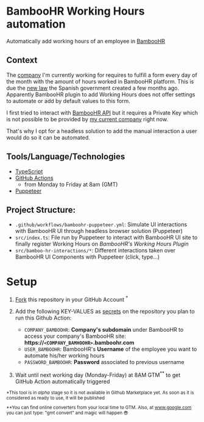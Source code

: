 # BambooHR Working Hours automation

Automatically add working hours of an employee in [BambooHR](https://www.bamboohr.com/)

## Context

The [company](https://www.marfeel.com) I'm currently working for requires to fulfill a form every day of the month with the amount of hours worked in BambooHR platform. This is due the [new law](https://www.boe.es/diario_boe/txt.php?id=BOE-A-2019-3481) the Spanish government created a few months ago.
Apparently BambooHR plugin to add Working Hours does not offer settings to automate or add by default values to this form.

I first tried to interact with [BambooHR API](https://documentation.bamboohr.com/docs) but it requires a Private Key which is not possible to be provided by [my current company](https://www.marfeel.com) right now.

That's why I opt for a headless solution to add the manual interaction a user would do so it can be automated.

## Tools/Language/Technologies

-   [TypeScript](https://www.typescriptlang.org/)
-   [GitHub Actions](https://docs.github.com/en/free-pro-team@latest/actions)
    -   from Monday to Friday at 8am (GMT)
-   [Puppeteer](https://pptr.dev/)

## Project Structure:

-   `.github/workflows/bamboohr-puppeteer.yml`: Simulate UI interactions with BambooHR UI through headless browser solution (Puppeteer)
-   `src/index.ts`: File run by Puppeteer to interact with BambooHR UI site to finally register Working Hours on _BambooHR's Working Hours Plugin_
-   `src/bamboo-hr-interactions/*`: Different interactions taken over BambooHR UI Components with Puppeteer (click, type...)

# Setup

1. [Fork](https://docs.github.com/en/free-pro-team@latest/github/getting-started-with-github/fork-a-repo) this repository in your GitHub Account <sup>\*</sup>

2. Add the following KEY-VALUES as [secrets](https://help.github.com/en/actions/automating-your-workflow-with-github-actions/creating-and-using-encrypted-secrets) on the repository you plan to run this Github Action:

    - `COMPANY_BAMBOOHR`: **Company's subdomain** under BambooHR to access your company's BambooHR site: **https://`<COMPANY_BAMHOOHR>`.bamboohr.com**
    - `USER_BAMBOOHR`: BambooHR's **Username** of the employee you want to automate his/her working hours
    - `PASSWORD_BAMBOOHR`: **Password** associated to previous username

3. Wait until next working day (Monday-Friday) at 8AM GTM<sup>\*\*</sup> to get GitHub Action automatically triggered

<sub>
*This tool is in <i>alpha</i> stage so it is not available in Github Marketplace yet. As soon as it is considered as ready to use, it will be published
</sub>

<sub>

\*\*You can find online converters from your local time to GTM. Also, at www.google.com you can just type: "gmt convert" and magic will happen 😎
</sub>

